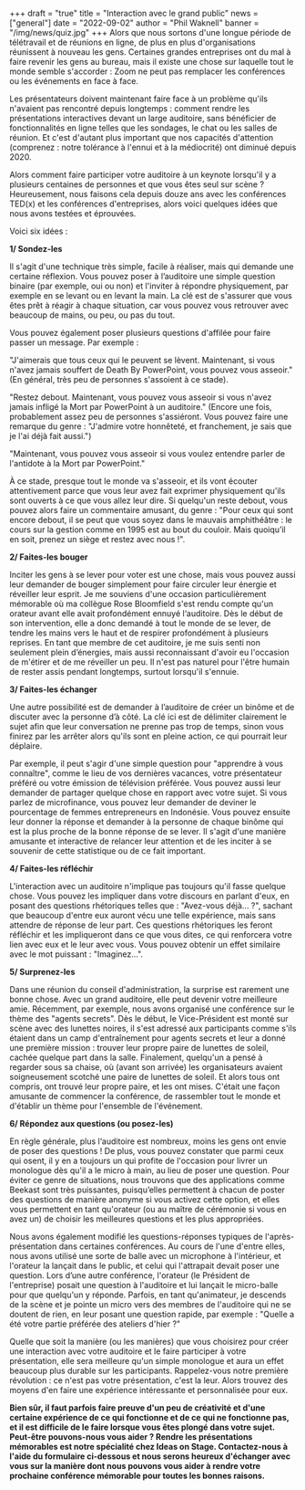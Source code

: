 +++
draft = "true"
title = "Interaction avec le grand public"
news = ["general"]
date = "2022-09-02"
author = "Phil Waknell"
banner = "/img/news/quiz.jpg"
+++
Alors que nous sortons d'une longue période de télétravail et de réunions en ligne, de plus en plus d'organisations réunissent à nouveau les gens. Certaines grandes entreprises ont du mal à faire revenir les gens au bureau, mais il existe une chose sur laquelle tout le monde semble s'accorder : Zoom ne peut pas remplacer les conférences ou les événements en face à face.

Les présentateurs doivent maintenant faire face à un problème qu'ils n'avaient pas rencontré depuis longtemps : comment rendre les présentations interactives devant un large auditoire, sans bénéficier de fonctionnalités en ligne telles que les sondages, le chat ou les salles de réunion. Et c'est d'autant plus important que nos capacités d'attention (comprenez : notre tolérance à l'ennui et à la médiocrité) ont diminué depuis 2020.

Alors comment faire participer votre auditoire à un keynote lorsqu'il y a plusieurs centaines de personnes et que vous êtes seul sur scène ? Heureusement, nous faisons cela depuis douze ans avec les conférences TED(x) et les conférences d'entreprises, alors voici quelques idées que nous avons testées et éprouvées.

Voici six idées :

**1/ Sondez-les**

Il s'agit d'une technique très simple, facile à réaliser, mais qui demande une certaine réflexion. Vous pouvez poser à l’auditoire une simple question binaire (par exemple, oui ou non) et l'inviter à répondre physiquement, par exemple en se levant ou en levant la main. La clé est de s'assurer que vous êtes prêt à réagir à chaque situation, car vous pouvez vous retrouver avec beaucoup de mains, ou peu, ou pas du tout.

Vous pouvez également poser plusieurs questions d'affilée pour faire passer un message. Par exemple :

"J'aimerais que tous ceux qui le peuvent se lèvent. Maintenant, si vous n'avez jamais souffert de Death By PowerPoint, vous pouvez vous asseoir." (En général, très peu de personnes s'assoient à ce stade).

"Restez debout. Maintenant, vous pouvez vous asseoir si vous n'avez jamais infligé la Mort par PowerPoint à un auditoire." (Encore une fois, probablement assez peu de personnes s'assiéront. Vous pouvez faire une remarque du genre : "J'admire votre honnêteté, et franchement, je sais que je l'ai déjà fait aussi.")

"Maintenant, vous pouvez vous asseoir si vous voulez entendre parler de l'antidote à la Mort par PowerPoint."

À ce stade, presque tout le monde va s'asseoir, et ils vont écouter attentivement parce que vous leur avez fait exprimer physiquement qu'ils sont ouverts à ce que vous allez leur dire. Si quelqu'un reste debout, vous pouvez alors faire un commentaire amusant, du genre : "Pour ceux qui sont encore debout, il se peut que vous soyez dans le mauvais amphithéâtre : le cours sur la gestion comme en 1995 est au bout du couloir. Mais quoiqu’il en soit, prenez un siège et restez avec nous !".

**2/ Faites-les bouger**

Inciter les gens à se lever pour voter est une chose, mais vous pouvez aussi leur demander de bouger simplement pour faire circuler leur énergie et réveiller leur esprit. Je me souviens d'une occasion particulièrement mémorable où ma collègue Rose Bloomfield s'est rendu compte qu'un orateur avant elle avait profondément ennuyé l‘auditoire. Dès le début de son intervention, elle a donc demandé à tout le monde de se lever, de tendre les mains vers le haut et de respirer profondément à plusieurs reprises. En tant que membre de cet auditoire, je me suis senti non seulement plein d’énergies, mais aussi reconnaissant d'avoir eu l'occasion de m'étirer et de me réveiller un peu. Il n'est pas naturel pour l'être humain de rester assis pendant longtemps, surtout lorsqu'il s'ennuie.

**3/ Faites-les échanger**

Une autre possibilité est de demander à l’auditoire de créer un binôme et de discuter avec la personne d’à côté. La clé ici est de délimiter clairement le sujet afin que leur conversation ne prenne pas trop de temps, sinon vous finirez par les arrêter alors qu'ils sont en pleine action, ce qui pourrait leur déplaire.

Par exemple, il peut s'agir d'une simple question pour "apprendre à vous connaître", comme le lieu de vos dernières vacances, votre présentateur préféré ou votre émission de télévision préférée. Vous pouvez aussi leur demander de partager quelque chose en rapport avec votre sujet. Si vous parlez de microfinance, vous pouvez leur demander de deviner le pourcentage de femmes entrepreneurs en Indonésie. Vous pouvez ensuite leur donner la réponse et demander à la personne de chaque binôme qui est la plus proche de la bonne réponse de se lever. Il s'agit d'une manière amusante et interactive de relancer leur attention et de les inciter à se souvenir de cette statistique ou de ce fait important.

**4/ Faites-les réfléchir**

L'interaction avec un auditoire n'implique pas toujours qu'il fasse quelque chose. Vous pouvez les impliquer dans votre discours en parlant d'eux, en posant des questions rhétoriques telles que : "Avez-vous déjà... ?", sachant que beaucoup d'entre eux auront vécu une telle expérience, mais sans attendre de réponse de leur part. Ces questions rhétoriques les feront réfléchir et les impliqueront dans ce que vous dites, ce qui renforcera votre lien avec eux et le leur avec vous. Vous pouvez obtenir un effet similaire avec le mot puissant : "Imaginez...".

**5/ Surprenez-les**

Dans une réunion du conseil d'administration, la surprise est rarement une bonne chose. Avec un grand auditoire, elle peut devenir votre meilleure amie. Récemment, par exemple, nous avons organisé une conférence sur le thème des "agents secrets". Dès le début, le Vice-Président est monté sur scène avec des lunettes noires, il s'est adressé aux participants comme s'ils étaient dans un camp d'entraînement pour agents secrets et leur a donné une première mission : trouver leur propre paire de lunettes de soleil, cachée quelque part dans la salle. Finalement, quelqu'un a pensé à regarder sous sa chaise, où (avant son arrivée) les organisateurs avaient soigneusement scotché une paire de lunettes de soleil. Et alors tous ont compris, ont trouvé leur propre paire, et les ont mises. C'était une façon amusante de commencer la conférence, de rassembler tout le monde et d'établir un thème pour l'ensemble de l'événement.

**6/ Répondez aux questions (ou posez-les)**

En règle générale, plus l‘auditoire est nombreux, moins les gens ont envie de poser des questions ! De plus, vous pouvez constater que parmi ceux qui osent, il y en a toujours un qui profite de l'occasion pour livrer un monologue dès qu'il a le micro à main, au lieu de poser une question. Pour éviter ce genre de situations, nous trouvons que des applications comme Beekast sont très puissantes, puisqu’elles permettent à chacun de poster des questions de manière anonyme si vous activez cette option, et elles vous permettent en tant qu'orateur (ou au maître de cérémonie si vous en avez un) de choisir les meilleures questions et les plus appropriées.

Nous avons également modifié les questions-réponses typiques de l'après-présentation dans certaines conférences. Au cours de l'une d'entre elles, nous avons utilisé une sorte de balle avec un microphone à l'intérieur, et l'orateur la lançait dans le public, et celui qui l'attrapait devait poser une question. Lors d’une autre conférence, l'orateur (le Président de l'entreprise) posait une question à l'auditoire et lui lançait le micro-balle pour que quelqu'un y réponde. Parfois, en tant qu'animateur, je descends de la scène et je pointe un micro vers des membres de l'auditoire qui ne se doutent de rien, en leur posant une question rapide, par exemple : "Quelle a été votre partie préférée des ateliers d'hier ?"

Quelle que soit la manière (ou les manières) que vous choisirez pour créer une interaction avec votre auditoire et le faire participer à votre présentation, elle sera meilleure qu'un simple monologue et aura un effet beaucoup plus durable sur les participants. Rappelez-vous notre première révolution : ce n'est pas votre présentation, c'est la leur. Alors trouvez des moyens d'en faire une expérience intéressante et personnalisée pour eux.

**Bien sûr, il faut parfois faire preuve d'un peu de créativité et d'une certaine expérience de ce qui fonctionne et de ce qui ne fonctionne pas, et il est difficile de le faire lorsque vous êtes plongé dans votre sujet. Peut-être pouvons-nous vous aider ? Rendre les présentations mémorables est notre spécialité chez Ideas on Stage. Contactez-nous à l'aide du formulaire ci-dessous et nous serons heureux d'échanger avec vous sur la manière dont nous pouvons vous aider à rendre votre prochaine conférence mémorable pour toutes les bonnes raisons.**